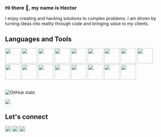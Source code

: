 ### Hi there 👋, my name is Hector

<!-- <img align="right" alt="GIF" src="" width="400" height="400" /> -->

I enjoy creating and hacking solutions to complex problems. I am driven by turning ideas into reality through code and bringing value to my clients.

## Languages and Tools
<div>
<img src='https://cdn.jsdelivr.net/gh/devicons/devicon/icons/javascript/javascript-plain.svg' height='50' weight='50'/>
<img src="https://cdn.jsdelivr.net/gh/devicons/devicon/icons/typescript/typescript-original.svg"  height='50' weight='50'/> 
<img src="https://cdn.jsdelivr.net/gh/devicons/devicon/icons/react/react-original-wordmark.svg" height='50' weight='50'/>
<img src="https://cdn.jsdelivr.net/gh/devicons/devicon/icons/nodejs/nodejs-original.svg" height='50' weight='50'/>
<img src="https://cdn.jsdelivr.net/gh/devicons/devicon/icons/python/python-original.svg"  height='50' weight='50'/>
<img src="https://cdn.jsdelivr.net/gh/devicons/devicon/icons/go/go-original.svg" height='50' weight='50'/> 
<img src="https://cdn.jsdelivr.net/gh/devicons/devicon/icons/csharp/csharp-original.svg" height='50' weight='50'/>
<img src="https://cdn.jsdelivr.net/gh/devicons/devicon/icons/c/c-original.svg" height='50' weight='50'/>
<img src="https://cdn.jsdelivr.net/gh/devicons/devicon/icons/mongodb/mongodb-original.svg" height='50' weight='50'/>        
<img src="https://cdn.jsdelivr.net/gh/devicons/devicon/icons/postgresql/postgresql-original.svg" height='50' weight='50'/>
<img src="https://cdn.jsdelivr.net/gh/devicons/devicon/icons/graphql/graphql-plain.svg" height='50' weight='50'/> 
<img src="https://cdn.jsdelivr.net/gh/devicons/devicon@latest/icons/tailwindcss/tailwindcss-original-wordmark.svg" height='50' weight='50' /> 
<img src="https://cdn.jsdelivr.net/gh/devicons/devicon/icons/bootstrap/bootstrap-original.svg" height='50' weight='50'/>
<img src="https://cdn.jsdelivr.net/gh/devicons/devicon/icons/docker/docker-original.svg" height='50' weight='50 />  
<img src="https://cdn.jsdelivr.net/gh/devicons/devicon/icons/amazonwebservices/amazonwebservices-plain-wordmark.svg" height='50' weight='50' />  
<img src="https://cdn.jsdelivr.net/gh/devicons/devicon/icons/amazonwebservices/amazonwebservices-plain-wordmark.svg" height='50' weight='50' />  
<img src="https://cdn.jsdelivr.net/gh/devicons/devicon/icons/azure/azure-original.svg" height='50' weight='50'/>   
<img src="https://cdn.jsdelivr.net/gh/devicons/devicon/icons/firebase/firebase-plain.svg" height='50' weight='50' />         
</div>        
        
## 
![GitHub stats](https://github-readme-stats.vercel.app/api?username=hector-munachi&show_icons=true&theme=dark)  

![](https://komarev.com/ghpvc/?username=hector-munachi&color=red)

## Let's connect
<a href="https://twitter.com/hector_munachi">
 <img src="https://cdn.jsdelivr.net/gh/devicons/devicon/icons/twitter/twitter-original.svg" align="left" height='20' weight='20' />
</a>
<a href="https://www.linkedin.com/in/hector-munachi">
 <img src="https://cdn.jsdelivr.net/gh/devicons/devicon/icons/linkedin/linkedin-original.svg" align="left" height='20' weight='20' />
</a>
<a href="https://hectormunachi.hashnode.dev/">
 <img src="https://raw.githubusercontent.com/danielcranney/readme-generator/main/public/icons/socials/hashnode.svg" width="20" height="20" />
</a>

